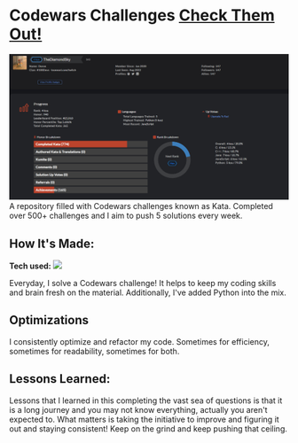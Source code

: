 # Codewars Challenges <a target="_blank" href="https://www.codewars.com/users/TheDiamondSky" >Check Them Out!</a> 

![alt tag](https://github.com/TheDiamondSkyv32/Codewars/blob/main/Profile%20Screenshot%20better.png)
A repository filled with Codewars challenges known as Kata. Completed over 500+ challenges and I aim to push 5 solutions every week.   

## How It's Made:

**Tech used:** <img src="https://img.shields.io/static/v1?label=|&message=JAVASCRIPT&color=3c7f5d&style=plastic&logo=javascript"/>

Everyday, I solve a Codewars challenge! It helps to keep my coding skills and brain fresh on the material. Additionally, I've added Python into the mix.
## Optimizations

I consistently optimize and refactor my code. Sometimes for efficiency, sometimes for readability, sometimes for both. 
## Lessons Learned:

Lessons that I learned in this completing the vast sea of questions is that it is a long journey and you may not know everything, actually you aren't expected to. What matters is taking the initiative to improve and figuring it out and staying consistent! Keep on the grind and keep pushing that ceiling.

